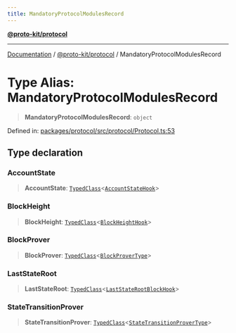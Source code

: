 ```yaml
---
title: MandatoryProtocolModulesRecord
---
```


[**@proto-kit/protocol**](../README.md)

***

[Documentation](../../../README.md) / [@proto-kit/protocol](../README.md) / MandatoryProtocolModulesRecord

# Type Alias: MandatoryProtocolModulesRecord

> **MandatoryProtocolModulesRecord**: `object`

Defined in: [packages/protocol/src/protocol/Protocol.ts:53](https://github.com/proto-kit/framework/blob/4d6b3b6da51b3edee0fbf25ce72c1f59ec61e891/packages/protocol/src/protocol/Protocol.ts#L53)

## Type declaration

### AccountState

> **AccountState**: [`TypedClass`](../../common/type-aliases/TypedClass.md)\<[`AccountStateHook`](../classes/AccountStateHook.md)\>

### BlockHeight

> **BlockHeight**: [`TypedClass`](../../common/type-aliases/TypedClass.md)\<[`BlockHeightHook`](../classes/BlockHeightHook.md)\>

### BlockProver

> **BlockProver**: [`TypedClass`](../../common/type-aliases/TypedClass.md)\<[`BlockProverType`](../interfaces/BlockProverType.md)\>

### LastStateRoot

> **LastStateRoot**: [`TypedClass`](../../common/type-aliases/TypedClass.md)\<[`LastStateRootBlockHook`](../classes/LastStateRootBlockHook.md)\>

### StateTransitionProver

> **StateTransitionProver**: [`TypedClass`](../../common/type-aliases/TypedClass.md)\<[`StateTransitionProverType`](../interfaces/StateTransitionProverType.md)\>
